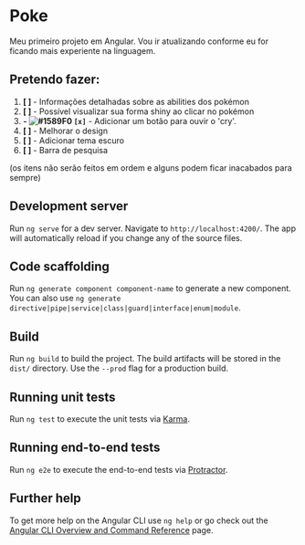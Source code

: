 # Poke

Meu primeiro projeto em Angular.
Vou ir atualizando conforme eu for ficando mais experiente na linguagem.

## Pretendo fazer:

1. **[ ]** - Informações detalhadas sobre as abilities dos pokémon
2. **[ ]** - Possível visualizar sua forma shiny ao clicar no pokémon
3. **- ![#1589F0](https://via.placeholder.com/15/1589F0/000000?text=+) `[x]`** - Adicionar um botão para ouvir o 'cry'.
4. **[ ]** - Melhorar o design
5. **[ ]** - Adicionar tema escuro
6. **[ ]** - Barra de pesquisa

(os itens não serão feitos em ordem e alguns podem ficar inacabados para sempre)

## Development server

Run `ng serve` for a dev server. Navigate to `http://localhost:4200/`. The app will automatically reload if you change any of the source files.

## Code scaffolding

Run `ng generate component component-name` to generate a new component. You can also use `ng generate directive|pipe|service|class|guard|interface|enum|module`.

## Build

Run `ng build` to build the project. The build artifacts will be stored in the `dist/` directory. Use the `--prod` flag for a production build.

## Running unit tests

Run `ng test` to execute the unit tests via [Karma](https://karma-runner.github.io).

## Running end-to-end tests

Run `ng e2e` to execute the end-to-end tests via [Protractor](http://www.protractortest.org/).

## Further help

To get more help on the Angular CLI use `ng help` or go check out the [Angular CLI Overview and Command Reference](https://angular.io/cli) page.
